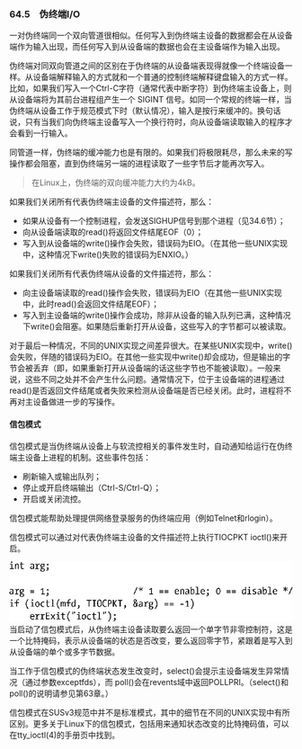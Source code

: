 ### 64.5　伪终端I/O

一对伪终端同一个双向管道很相似。任何写入到伪终端主设备的数据都会在从设备端作为输入出现，而任何写入到从设备端的数据也会在主设备端作为输入出现。

伪终端对同双向管道之间的区别在于伪终端的从设备端表现得就像一个终端设备一样。从设备端解释输入的方式就和一个普通的控制终端解释键盘输入的方式一样。比如，如果我们写入一个Ctrl-C字符（通常代表中断字符）到伪终端主设备上，则从设备端将为其前台进程组产生一个 SIGINT 信号。如同一个常规的终端一样，当伪终端从设备工作于规范模式下时（默认情况），输入是按行来缓冲的。换句话说，只有当我们向伪终端主设备写入一个换行符时，向从设备端读取输入的程序才会看到一行输入。

同管道一样，伪终端的缓冲能力也是有限的。如果我们将极限耗尽，那么未来的写操作都会阻塞，直到伪终端另一端的进程读取了一些字节后才能再次写入。

> 在Linux上，伪终端的双向缓冲能力大约为4kB。

如果我们关闭所有代表伪终端主设备的文件描述符，那么：

+ 如果从设备有一个控制进程，会发送SIGHUP信号到那个进程（见34.6节）；
+ 向从设备端读取的read()将返回文件结尾EOF（0）；
+ 写入到从设备端的write()操作会失败，错误码为EIO。（在其他一些UNIX实现中，这种情况下write()失败的错误码为ENXIO。）

如果我们关闭所有代表伪终端从设备的文件描述符，那么：

+ 向主设备端读取的read()操作会失败，错误码为EIO（在其他一些UNIX实现中，此时read()会返回文件结尾EOF）；
+ 写入到主设备端的write()操作会成功，除非从设备的输入队列已满，这种情况下write()会阻塞。如果随后重新打开从设备，这些写入的字节都可以被读取。

对于最后一种情况，不同的UNIX实现之间差异很大。在某些UNIX实现中，write()会失败，伴随的错误码为EIO。在其他一些实现中write()却会成功，但是输出的字节会被丢弃（即，如果重新打开从设备端的话这些字节也不能被读取）。一般来说，这些不同之处并不会产生什么问题。通常情况下，位于主设备端的进程通过read()是否返回文件结尾或者失败来检测从设备端是否已经关闭。此时，进程将不再对主设备做进一步的写操作。

#### 信包模式

信包模式是当伪终端从设备上与软流控相关的事件发生时，自动通知给运行在伪终端主设备上进程的机制。这些事件包括：

+ 刷新输入或输出队列；
+ 停止或开启终端输出（Ctrl-S/Ctrl-Q）；
+ 开启或关闭流控。

信包模式能帮助处理提供网络登录服务的伪终端应用（例如Telnet和rlogin）。

信包模式可以通过对代表伪终端主设备的文件描述符上执行TIOCPKT ioctl()来开启。



![1676.png](../images/1676.png)
当启动了信包模式后，从伪终端主设备读取要么返回一个单字节非零控制符，这是一个比特掩码，表示从设备端的状态是否改变，要么返回零字节，紧跟着是写入到从设备端的单个或多字节数据。

当工作于信包模式的伪终端状态发生改变时，select()会提示主设备端发生异常情况（通过参数exceptfds），而 poll()会在revents域中返回POLLPRI。（select()和poll()的说明请参见第63章。）

信包模式在SUSv3规范中并不是标准模式，其中的细节在不同的UNIX实现中有所区别。更多关于Linux下的信包模式，包括用来通知状态改变的比特掩码值，可以在tty_ioctl(4)的手册页中找到。


